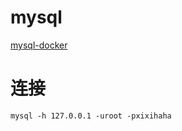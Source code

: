 # mysql 
[mysql-docker](https://hub.docker.com/_/mysql)

# 连接
`mysql -h 127.0.0.1 -uroot -pxixihaha`
